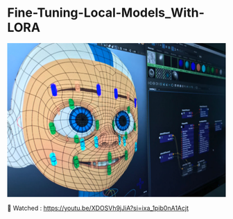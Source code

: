 # Fine-Tuning-Local-Models_With-LORA

![alt text](image.png)

🎥 Watched : https://youtu.be/XDOSVh9jJiA?si=ixa_1pib0nA1Acjt